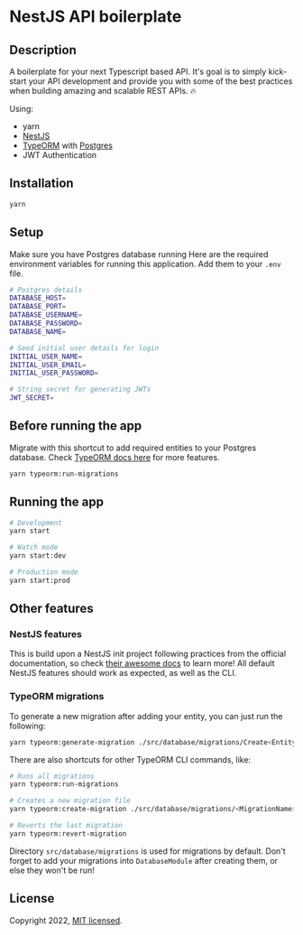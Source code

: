 <!-- <p align="center">
  <a href="http://nestjs.com/" target="blank"><img src="https://nestjs.com/img/logo-small.svg" width="200" alt="Nest Logo" /></a>
</p> -->


# NestJS API boilerplate

## Description

A boilerplate for your next Typescript based API. It's goal is to simply kick-start your API development and provide you with some of the best practices when building amazing and scalable REST APIs. 🔥

Using:
- yarn
- [NestJS](https://nestjs.com/)
- [TypeORM](https://typeorm.io/) with [Postgres](https://www.postgresql.org/)
- JWT Authentication

## Installation

```bash
yarn
```

## Setup
Make sure you have Postgres database running Here are the required environment variables for running this application. Add them to your
`.env` file.

```bash
# Postgres details
DATABASE_HOST=
DATABASE_PORT=
DATABASE_USERNAME=
DATABASE_PASSWORD=
DATABASE_NAME=

# Seed initial user details for login
INITIAL_USER_NAME=
INITIAL_USER_EMAIL=
INITIAL_USER_PASSWORD=

# String secret for generating JWTs
JWT_SECRET=

```

## Before running the app
Migrate with this shortcut to add required entities to your Postgres database. Check [TypeORM docs here](https://typeorm.io/migrations#running-and-reverting-migrations) for more features.

```bash
yarn typeorm:run-migrations
```


## Running the app

```bash
# Development
yarn start

# Watch mode
yarn start:dev

# Production mode
yarn start:prod
```

## Other features
### NestJS features
This is build upon a NestJS init project following practices from the official documentation, so check [their awesome docs](https://docs.nestjs.com/) to learn more! All default NestJS features should work as expected, as well as the CLI.

### TypeORM migrations
To generate a new migration after adding your entity, you can just run the following:
```bash
yarn typeorm:generate-migration ./src/database/migrations/Create<EntityName>
```
There are also shortcuts for other TypeORM CLI commands, like:
```bash
# Runs all migrations
yarn typeorm:run-migrations

# Creates a new migration file
yarn typeorm:create-migration ./src/database/migrations/<MigrationName>

# Reverts the last migration
yarn typeorm:revert-migration
```
Directory `src/database/migrations` is used for migrations by default.
Don't forget to add your migrations into `DatabaseModule` after creating them, or else they won't be run!

## License
Copyright 2022, [MIT licensed](LICENSE).

